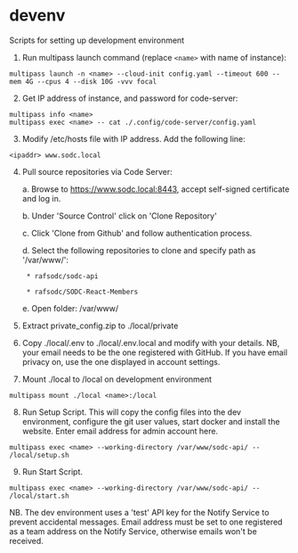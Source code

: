 # devenv
Scripts for setting up development environment

1. Run multipass launch command (replace ```<name>``` with name of instance):
``` 
multipass launch -n <name> --cloud-init config.yaml --timeout 600 --mem 4G --cpus 4 --disk 10G -vvv focal
```

2. Get IP address of instance, and password for code-server:
```
multipass info <name>
multipass exec <name> -- cat ./.config/code-server/config.yaml 
```

3. Modify /etc/hosts file with IP address.  Add the following line:
```
<ipaddr> www.sodc.local
``` 

4. Pull source repositories via Code Server:
  
    a. Browse to https://www.sodc.local:8443, accept self-signed certificate and log in.

    b. Under 'Source Control' click on 'Clone Repository'

    c. Click 'Clone from Github' and follow authentication process.

    d. Select the following repositories to clone and specify path as '/var/www/':
    
        * rafsodc/sodc-api
        
        * rafsodc/SODC-React-Members

    e. Open folder: /var/www/

5. Extract private_config.zip to ./local/private

6. Copy ./local/.env to ./local/.env.local and modify with your details.  NB, your email needs to be the one registered with GitHub.  If you have email privacy on, use the one displayed in account settings.

7. Mount ./local to /local on development environment
```
multipass mount ./local <name>:/local
```

8. Run Setup Script.  This will copy the config files into the dev environment, configure the git user values, start docker and install the website. Enter email address for admin account here.
```
multipass exec <name> --working-directory /var/www/sodc-api/ -- /local/setup.sh 
```

9. Run Start Script.
```
multipass exec <name> --working-directory /var/www/sodc-api/ -- /local/start.sh 
```

NB.  The dev environment uses a 'test' API key for the Notify Service to prevent accidental messages.  Email address must be set to one registered as a team address on the Notify Service, otherwise emails won't be received.
